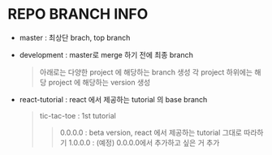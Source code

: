 # REPO BRANCH INFO

-   master : 최상단 brach, top branch

-   development : master로 merge 하기 전에 최종 branch

    > 아래로는 다양한 project 에 해당하는 branch 생성
    > 각 project 하위에는 해당 project 에 해당하는 version 생성

-   react-tutorial : react 에서 제공하는 tutorial 의 base branch
    > tic-tac-toe : 1st tutorial
    >
    > > 0.0.0.0 : beta version, react 에서 제공하는 tutorial 그대로 따라하기
    > > 1.0.0.0 : (예정) 0.0.0.0에서 추가하고 싶은 거 추가

